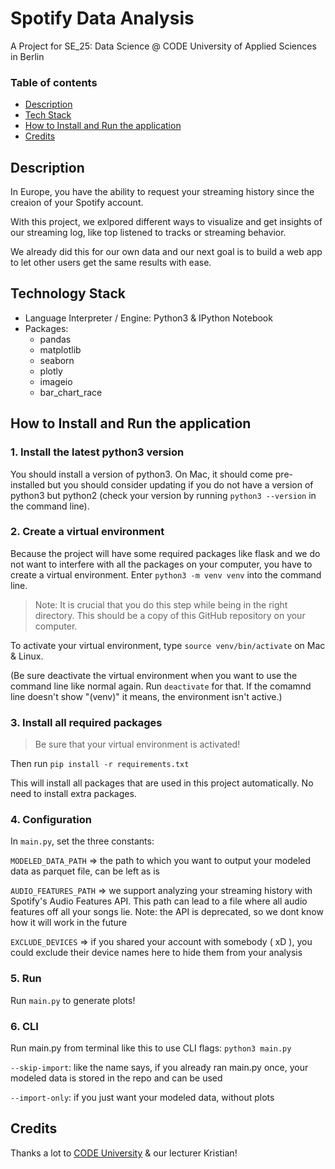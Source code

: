 # Spotify Data Analysis

A Project for SE_25: Data Science @ CODE University of Applied Sciences in Berlin

### Table of contents

- [Description](#description)
- [Tech Stack](#technology-stack)
- [How to Install and Run the application](#how-to-install-and-run-the-application)
- [Credits](#credits)

## Description

In Europe, you have the ability to request your streaming history since the creaion of your Spotify account.

With this project, we exlpored different ways to visualize and get insights of our streaming log, like top listened to tracks or streaming behavior.

We already did this for our own data and our next goal is to build a web app to let other users get the same results with ease.

## Technology Stack

- Language Interpreter / Engine: Python3 & IPython Notebook
- Packages:
  - pandas
  - matplotlib
  - seaborn
  - plotly
  - imageio
  - bar_chart_race

## How to Install and Run the application

### 1. Install the latest python3 version

You should install a version of python3. On Mac, it should come pre-installed but you should consider updating if you do not have a version of python3 but python2 (check your version by running `python3 --version` in the command line).

### 2. Create a virtual environment

Because the project will have some required packages like flask and we do not want to interfere with all the packages on your computer, you have to create a virtual environment. Enter `python3 -m venv venv` into the command line.

> Note: It is crucial that you do this step while being in the right directory. This should be a copy of this GitHub repository on your computer.

To activate your virtual environment, type `source venv/bin/activate` on Mac & Linux.

(Be sure deactivate the virtual environment when you want to use the command line like normal again. Run `deactivate` for that. If the comamnd line doesn't show "(venv)" it means, the environment isn't active.)

### 3. Install all required packages

> Be sure that your virtual environment is activated!

Then run `pip install -r requirements.txt`

This will install all packages that are used in this project automatically. No need to install extra packages.

### 4. Configuration

In `main.py`, set the three constants:

`MODELED_DATA_PATH` => the path to which you want to output your modeled data as parquet file, can be left as is

`AUDIO_FEATURES_PATH` => we support analyzing your streaming history with Spotify's Audio Features API. This path can lead to a file where all audio features off all your songs lie. Note: the API is deprecated, so we dont know how it will work in the future

`EXCLUDE_DEVICES` => if you shared your account with somebody ( xD ), you could exclude their device names here to hide them from your analysis

### 5. Run

Run `main.py` to generate plots!

### 6. CLI

Run main.py from terminal like this to use CLI flags: `python3 main.py`

`--skip-import`: like the name says, if you already ran main.py once, your modeled data is stored in the repo and can be used

`--import-only`: if you just want your modeled data, without plots

## Credits

Thanks a lot to [CODE University](https://code.berlin) & our lecturer Kristian!
